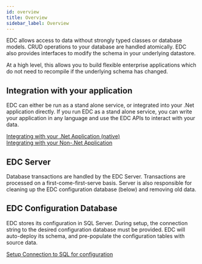 ```yaml
---
id: overview
title: Overview
sidebar_label: Overview
---
```


EDC allows access to data without strongly typed classes or database models. CRUD operations to your database are handled atomically. EDC also provides interfaces to modify the schema in your underlying datastore.

At a high level, this allows you to build flexible enterprise applications which do not need to recompile if the underlying schema has changed.

## Integration with your application

EDC can either be run as a stand alone service, or integrated into your .Net application directly. If you run EDC as a stand alone service, you can write your application in any language and use the EDC APIs to interact with your data.

[Integrating with your .Net Application (native)](#)  
[Integrating with your Non-.Net Application](#)

## EDC Server
Database transactions are handled by the EDC Server. Transactions are processed on a first-come-first-serve basis. Server is also responsible for cleaning up the EDC configuration database (below) and removing old data.

## EDC Configuration Database
EDC stores its configuration in SQL Server. During setup, the connection string to the desired configuration database must be provided. EDC will auto-deploy its schema, and pre-populate the configuration tables with source data.

[Setup Connection to SQL for configuration](#)
